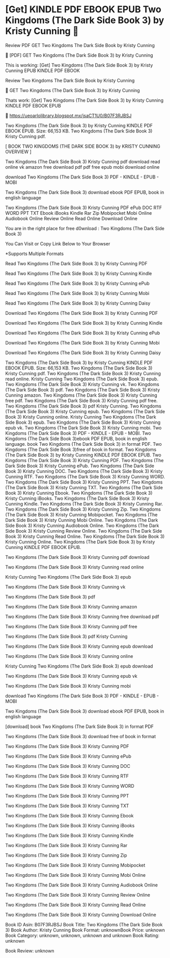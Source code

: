 # [Get] KINDLE PDF EBOOK EPUB Two Kingdoms (The Dark Side Book 3) by  Kristy Cunning 📗
Review PDF GET Two Kingdoms The Dark Side Book by Kristy Cunning

🧡 [PDF] GET Two Kingdoms (The Dark Side Book 3) by Kristy Cunning

This is working: [Get] Two Kingdoms (The Dark Side Book 3) by Kristy Cunning EPUB KINDLE PDF EBOOK


Review Two Kingdoms The Dark Side Book by Kristy Cunning

📗 GET Two Kingdoms (The Dark Side Book 3) by Kristy Cunning

Thats work: [Get] Two Kingdoms (The Dark Side Book 3) by Kristy Cunning KINDLE PDF EBOOK EPUB



🎁 https://ueoarlolibrary.blogspot.mx/jsaCT1U0/B07F3RJBSJ



Two Kingdoms (The Dark Side Book 3) by Kristy Cunning KINDLE PDF EBOOK EPUB. Size: 66,153 KB. Two Kingdoms (The Dark Side Book 3) Kristy Cunning pdf.

[ BOOK TWO KINGDOMS (THE DARK SIDE BOOK 3) by KRISTY CUNNING OVERVIEW ]

Two Kingdoms (The Dark Side Book 3) Kristy Cunning pdf download read online vk amazon free download pdf pdf free epub mobi download online

download Two Kingdoms (The Dark Side Book 3) PDF - KINDLE - EPUB - MOBI

Two Kingdoms (The Dark Side Book 3) download ebook PDF EPUB, book in english language

Two Kingdoms (The Dark Side Book 3) Kristy Cunning PDF ePub DOC RTF WORD PPT TXT Ebook iBooks Kindle Rar Zip Mobipocket Mobi Online Audiobook Online Review Online Read Online Download Online

You are in the right place for free d0wnload : Two Kingdoms (The Dark Side Book 3)

You Can Visit or Copy Link Below to Your Browser

*Supports Multiple Formats

Read Two Kingdoms (The Dark Side Book 3) by Kristy Cunning PDF

Read Two Kingdoms (The Dark Side Book 3) by Kristy Cunning Kindle

Read Two Kingdoms (The Dark Side Book 3) by Kristy Cunning ePub

Read Two Kingdoms (The Dark Side Book 3) by Kristy Cunning Mobi

Read Two Kingdoms (The Dark Side Book 3) by Kristy Cunning Daisy

Download Two Kingdoms (The Dark Side Book 3) by Kristy Cunning PDF

Download Two Kingdoms (The Dark Side Book 3) by Kristy Cunning Kindle

Download Two Kingdoms (The Dark Side Book 3) by Kristy Cunning ePub

Download Two Kingdoms (The Dark Side Book 3) by Kristy Cunning Mobi

Download Two Kingdoms (The Dark Side Book 3) by Kristy Cunning Daisy

Two Kingdoms (The Dark Side Book 3) by Kristy Cunning KINDLE PDF EBOOK EPUB. Size: 66,153 KB. Two Kingdoms (The Dark Side Book 3) Kristy Cunning pdf. Two Kingdoms (The Dark Side Book 3) Kristy Cunning read online. Kristy Cunning Two Kingdoms (The Dark Side Book 3) epub. Two Kingdoms (The Dark Side Book 3) Kristy Cunning vk. Two Kingdoms (The Dark Side Book 3) pdf. Two Kingdoms (The Dark Side Book 3) Kristy Cunning amazon. Two Kingdoms (The Dark Side Book 3) Kristy Cunning free pdf. Two Kingdoms (The Dark Side Book 3) Kristy Cunning pdf free. Two Kingdoms (The Dark Side Book 3) pdf Kristy Cunning. Two Kingdoms (The Dark Side Book 3) Kristy Cunning epub. Two Kingdoms (The Dark Side Book 3) Kristy Cunning online. Kristy Cunning Two Kingdoms (The Dark Side Book 3) epub. Two Kingdoms (The Dark Side Book 3) Kristy Cunning epub vk. Two Kingdoms (The Dark Side Book 3) Kristy Cunning mobi. Two Kingdoms (The Dark Side Book 3) PDF - KINDLE - EPUB - MOBI. Two Kingdoms (The Dark Side Book 3)ebook PDF EPUB, book in english language. book Two Kingdoms (The Dark Side Book 3) in format PDF. Two Kingdoms (The Dark Side Book 3)free of book in format. Two Kingdoms (The Dark Side Book 3) by Kristy Cunning KINDLE PDF EBOOK EPUB. Two Kingdoms (The Dark Side Book 3) Kristy Cunning PDF. Two Kingdoms (The Dark Side Book 3) Kristy Cunning ePub. Two Kingdoms (The Dark Side Book 3) Kristy Cunning DOC. Two Kingdoms (The Dark Side Book 3) Kristy Cunning RTF. Two Kingdoms (The Dark Side Book 3) Kristy Cunning WORD. Two Kingdoms (The Dark Side Book 3) Kristy Cunning PPT. Two Kingdoms (The Dark Side Book 3) Kristy Cunning TXT. Two Kingdoms (The Dark Side Book 3) Kristy Cunning Ebook. Two Kingdoms (The Dark Side Book 3) Kristy Cunning iBooks. Two Kingdoms (The Dark Side Book 3) Kristy Cunning Kindle. Two Kingdoms (The Dark Side Book 3) Kristy Cunning Rar. Two Kingdoms (The Dark Side Book 3) Kristy Cunning Zip. Two Kingdoms (The Dark Side Book 3) Kristy Cunning Mobipocket. Two Kingdoms (The Dark Side Book 3) Kristy Cunning Mobi Online. Two Kingdoms (The Dark Side Book 3) Kristy Cunning Audiobook Online. Two Kingdoms (The Dark Side Book 3) Kristy Cunning Review Online. Two Kingdoms (The Dark Side Book 3) Kristy Cunning Read Online. Two Kingdoms (The Dark Side Book 3) Kristy Cunning Online. Two Kingdoms (The Dark Side Book 3) by Kristy Cunning KINDLE PDF EBOOK EPUB.

Two Kingdoms (The Dark Side Book 3) Kristy Cunning pdf download

Two Kingdoms (The Dark Side Book 3) Kristy Cunning read online

Kristy Cunning Two Kingdoms (The Dark Side Book 3) epub

Two Kingdoms (The Dark Side Book 3) Kristy Cunning vk

Two Kingdoms (The Dark Side Book 3) pdf

Two Kingdoms (The Dark Side Book 3) Kristy Cunning amazon

Two Kingdoms (The Dark Side Book 3) Kristy Cunning free download pdf

Two Kingdoms (The Dark Side Book 3) Kristy Cunning pdf free

Two Kingdoms (The Dark Side Book 3) pdf Kristy Cunning

Two Kingdoms (The Dark Side Book 3) Kristy Cunning epub download

Two Kingdoms (The Dark Side Book 3) Kristy Cunning online

Kristy Cunning Two Kingdoms (The Dark Side Book 3) epub download

Two Kingdoms (The Dark Side Book 3) Kristy Cunning epub vk

Two Kingdoms (The Dark Side Book 3) Kristy Cunning mobi

download Two Kingdoms (The Dark Side Book 3) PDF - KINDLE - EPUB - MOBI

Two Kingdoms (The Dark Side Book 3) download ebook PDF EPUB, book in english language

[download] book Two Kingdoms (The Dark Side Book 3) in format PDF

Two Kingdoms (The Dark Side Book 3) download free of book in format

Two Kingdoms (The Dark Side Book 3) Kristy Cunning PDF

Two Kingdoms (The Dark Side Book 3) Kristy Cunning ePub

Two Kingdoms (The Dark Side Book 3) Kristy Cunning DOC

Two Kingdoms (The Dark Side Book 3) Kristy Cunning RTF

Two Kingdoms (The Dark Side Book 3) Kristy Cunning WORD

Two Kingdoms (The Dark Side Book 3) Kristy Cunning PPT

Two Kingdoms (The Dark Side Book 3) Kristy Cunning TXT

Two Kingdoms (The Dark Side Book 3) Kristy Cunning Ebook

Two Kingdoms (The Dark Side Book 3) Kristy Cunning iBooks

Two Kingdoms (The Dark Side Book 3) Kristy Cunning Kindle

Two Kingdoms (The Dark Side Book 3) Kristy Cunning Rar

Two Kingdoms (The Dark Side Book 3) Kristy Cunning Zip

Two Kingdoms (The Dark Side Book 3) Kristy Cunning Mobipocket

Two Kingdoms (The Dark Side Book 3) Kristy Cunning Mobi Online

Two Kingdoms (The Dark Side Book 3) Kristy Cunning Audiobook Online

Two Kingdoms (The Dark Side Book 3) Kristy Cunning Review Online

Two Kingdoms (The Dark Side Book 3) Kristy Cunning Read Online

Two Kingdoms (The Dark Side Book 3) Kristy Cunning Download Online

Book ID Asin: B07F3RJBSJ
Book Title: Two Kingdoms (The Dark Side Book 3)
Book Author: Kristy Cunning
Book Format: unknownBook Price: unknown
Book Category: unknown, unknown, unknown and unknown
Book Rating: unknown

Book Review: unknown
